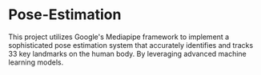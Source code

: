 # Pose-Estimation
This project utilizes Google's Mediapipe framework to implement a sophisticated pose estimation system that accurately identifies and tracks 33 key landmarks on the human body. By leveraging advanced machine learning models.
